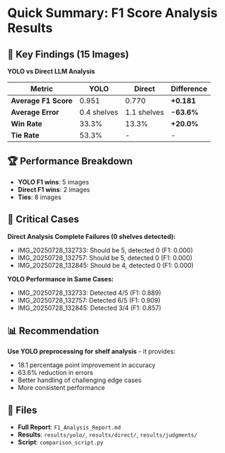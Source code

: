 # Quick Summary: F1 Score Analysis Results

## 🎯 Key Findings (15 Images)

**YOLO vs Direct LLM Analysis**

| Metric | YOLO | Direct | Difference |
|--------|------|--------|------------|
| **Average F1 Score** | 0.951 | 0.770 | **+0.181** |
| **Average Error** | 0.4 shelves | 1.1 shelves | **-63.6%** |
| **Win Rate** | 33.3% | 13.3% | **+20.0%** |
| **Tie Rate** | 53.3% | - | - |

## 🏆 Performance Breakdown

- **YOLO F1 wins**: 5 images
- **Direct F1 wins**: 2 images  
- **Ties**: 8 images

## 🚨 Critical Cases

**Direct Analysis Complete Failures (0 shelves detected):**
- IMG_20250728_132733: Should be 5, detected 0 (F1: 0.000)
- IMG_20250728_132757: Should be 5, detected 0 (F1: 0.000)  
- IMG_20250728_132845: Should be 4, detected 0 (F1: 0.000)

**YOLO Performance in Same Cases:**
- IMG_20250728_132733: Detected 4/5 (F1: 0.889)
- IMG_20250728_132757: Detected 6/5 (F1: 0.909)
- IMG_20250728_132845: Detected 3/4 (F1: 0.857)

## 📊 Recommendation

**Use YOLO preprocessing for shelf analysis** - it provides:
- 18.1 percentage point improvement in accuracy
- 63.6% reduction in errors
- Better handling of challenging edge cases
- More consistent performance

## 📁 Files

- **Full Report**: `F1_Analysis_Report.md`
- **Results**: `results/yolo/`, `results/direct/`, `results/judgments/`
- **Script**: `comparison_script.py` 